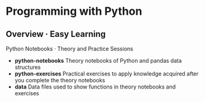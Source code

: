 # Programming with Python
## Overview · Easy Learning
Python Notebooks · Theory and Practice Sessions

* **python-notebooks** Theory notebooks of Python and pandas data structures
* **python-exercises** Practical exercises to apply knowledge acquired after you complete the theory notebooks
* **data** Data files used to show functions in theory notebooks and exercises
